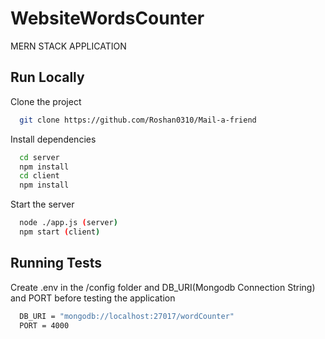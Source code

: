 
# WebsiteWordsCounter

MERN STACK APPLICATION

## Run Locally

Clone the project

```bash
  git clone https://github.com/Roshan0310/Mail-a-friend
```



Install dependencies

```bash
  cd server 
  npm install 
  cd client 
  npm install
```

Start the server

```bash
  node ./app.js (server)
  npm start (client)
```


## Running Tests

Create .env in the /config folder and DB_URI(Mongodb Connection String) and PORT before testing the application

```bash
  DB_URI = "mongodb://localhost:27017/wordCounter"
  PORT = 4000
```

